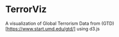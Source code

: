 # TerrorViz
A visualization of Global Terrorism Data from
(GTD)[https://www.start.umd.edu/gtd/] using d3.js
